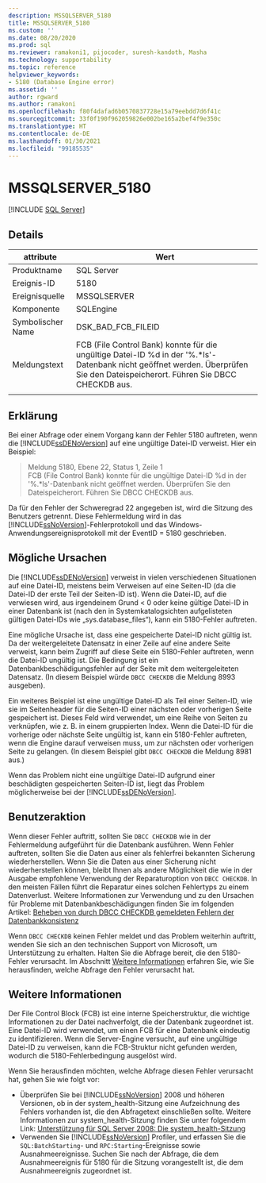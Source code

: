 ```yaml
---
description: MSSQLSERVER_5180
title: MSSQLSERVER_5180
ms.custom: ''
ms.date: 08/20/2020
ms.prod: sql
ms.reviewer: ramakoni1, pijocoder, suresh-kandoth, Masha
ms.technology: supportability
ms.topic: reference
helpviewer_keywords:
- 5180 (Database Engine error)
ms.assetid: ''
author: rgward
ms.author: ramakoni
ms.openlocfilehash: f80f4dafad6b0570837728e15a79eebdd7d6f41c
ms.sourcegitcommit: 33f0f190f962059826e002be165a2bef4f9e350c
ms.translationtype: HT
ms.contentlocale: de-DE
ms.lasthandoff: 01/30/2021
ms.locfileid: "99185535"
---
```

# <a name="mssqlserver_5180"></a>MSSQLSERVER_5180
 [!INCLUDE [SQL Server](../../includes/applies-to-version/sqlserver.md)]

## <a name="details"></a>Details

|attribute|Wert|
|---|---|
|Produktname|SQL Server|
|Ereignis-ID|5180|
|Ereignisquelle|MSSQLSERVER|
|Komponente|SQLEngine|
|Symbolischer Name|DSK_BAD_FCB_FILEID|
|Meldungstext|FCB (File Control Bank) konnte für die ungültige Datei-ID %d in der '%.*ls'-Datenbank nicht geöffnet werden. Überprüfen Sie den Dateispeicherort. Führen Sie DBCC CHECKDB aus.|
||

## <a name="explanation"></a>Erklärung

Bei einer Abfrage oder einem Vorgang kann der Fehler 5180 auftreten, wenn die [!INCLUDE[ssDENoVersion](../../includes/ssdenoversion_md.md)] auf eine ungültige Datei-ID verweist. Hier ein Beispiel:

> Meldung 5180, Ebene 22, Status 1, Zeile 1  
FCB (File Control Bank) konnte für die ungültige Datei-ID %d in der '%.*ls'-Datenbank nicht geöffnet werden. Überprüfen Sie den Dateispeicherort. Führen Sie DBCC CHECKDB aus.

Da für den Fehler der Schweregrad 22 angegeben ist, wird die Sitzung des Benutzers getrennt. Diese Fehlermeldung wird in das [!INCLUDE[ssNoVersion](../../includes/ssnoversion-md.md)]-Fehlerprotokoll und das Windows-Anwendungsereignisprotokoll mit der EventID = 5180 geschrieben.

## <a name="possible-causes"></a>Mögliche Ursachen

Die [!INCLUDE[ssDENoVersion](../../includes/ssdenoversion-md.md)] verweist in vielen verschiedenen Situationen auf eine Datei-ID, meistens beim Verweisen auf eine Seiten-ID (da die Datei-ID der erste Teil der Seiten-ID ist). Wenn die Datei-ID, auf die verwiesen wird, aus irgendeinem Grund < 0 oder keine gültige Datei-ID in einer Datenbank ist (nach den in Systemkatalogsichten aufgelisteten gültigen Datei-IDs wie „sys.database_files“), kann ein 5180-Fehler auftreten.

Eine mögliche Ursache ist, dass eine gespeicherte Datei-ID nicht gültig ist. Da der weitergeleitete Datensatz in einer Zeile auf eine andere Seite verweist, kann beim Zugriff auf diese Seite ein 5180-Fehler auftreten, wenn die Datei-ID ungültig ist. Die Bedingung ist ein Datenbankbeschädigungsfehler auf der Seite mit dem weitergeleiteten Datensatz. (In diesem Beispiel würde `DBCC CHECKDB` die Meldung 8993 ausgeben).

Ein weiteres Beispiel ist eine ungültige Datei-ID als Teil einer Seiten-ID, wie sie im Seitenheader für die Seiten-ID einer nächsten oder vorherigen Seite gespeichert ist. Dieses Feld wird verwendet, um eine Reihe von Seiten zu verknüpfen, wie z. B. in einem gruppierten Index. Wenn die Datei-ID für die vorherige oder nächste Seite ungültig ist, kann ein 5180-Fehler auftreten, wenn die Engine darauf verweisen muss, um zur nächsten oder vorherigen Seite zu gelangen. (In diesem Beispiel gibt `DBCC CHECKDB` die Meldung 8981 aus.)

Wenn das Problem nicht eine ungültige Datei-ID aufgrund einer beschädigten gespeicherten Seiten-ID ist, liegt das Problem möglicherweise bei der [!INCLUDE[ssDENoVersion](../../includes/ssdenoversion-md.md)].

## <a name="user-action"></a>Benutzeraktion

Wenn dieser Fehler auftritt, sollten Sie `DBCC CHECKDB` wie in der Fehlermeldung aufgeführt für die Datenbank ausführen. Wenn Fehler auftreten, sollten Sie die Daten aus einer als fehlerfrei bekannten Sicherung wiederherstellen. Wenn Sie die Daten aus einer Sicherung nicht wiederherstellen können, bleibt Ihnen als andere Möglichkeit die wie in der Ausgabe empfohlene Verwendung der Reparaturoption von `DBCC CHECKDB`. In den meisten Fällen führt die Reparatur eines solchen Fehlertyps zu einem Datenverlust. Weitere Informationen zur Verwendung und zu den Ursachen für Probleme mit Datenbankbeschädigungen finden Sie im folgenden Artikel: [Beheben von durch DBCC CHECKDB gemeldeten Fehlern der Datenbankkonsistenz](https://support.microsoft.com/kb/2015748)

Wenn `DBCC CHECKDB` keinen Fehler meldet und das Problem weiterhin auftritt, wenden Sie sich an den technischen Support von Microsoft, um Unterstützung zu erhalten. Halten Sie die Abfrage bereit, die den 5180-Fehler verursacht. Im Abschnitt [Weitere Informationen](#more-information) erfahren Sie, wie Sie herausfinden, welche Abfrage den Fehler verursacht hat.

## <a name="more-information"></a>Weitere Informationen

Der File Control Block (FCB) ist eine interne Speicherstruktur, die wichtige Informationen zu der Datei nachverfolgt, die der Datenbank zugeordnet ist. Eine Datei-ID wird verwendet, um einen FCB für eine Datenbank eindeutig zu identifizieren. Wenn die Server-Engine versucht, auf eine ungültige Datei-ID zu verweisen, kann die FCB-Struktur nicht gefunden werden, wodurch die 5180-Fehlerbedingung ausgelöst wird.

Wenn Sie herausfinden möchten, welche Abfrage diesen Fehler verursacht hat, gehen Sie wie folgt vor:

- Überprüfen Sie bei [!INCLUDE[ssNoVersion](../../includes/ssnoversion-md.md)] 2008 und höheren Versionen, ob in der system_health-Sitzung eine Aufzeichnung des Fehlers vorhanden ist, die den Abfragetext einschließen sollte. Weitere Informationen zur system_health-Sitzung finden Sie unter folgendem Link: [Unterstützung für SQL Server 2008: Die system_health-Sitzung](https://techcommunity.microsoft.com/t5/sql-server-support/supporting-sql-server-2008-the-system-health-session/ba-p/315509)
- Verwenden Sie [!INCLUDE[ssNoVersion](../../includes/ssnoversion-md.md)] Profiler, und erfassen Sie die `SQL:BatchStarting`- und `RPC:Starting`-Ereignisse sowie Ausnahmeereignisse. Suchen Sie nach der Abfrage, die dem Ausnahmeereignis für 5180 für die Sitzung vorangestellt ist, die dem Ausnahmeereignis zugeordnet ist.
